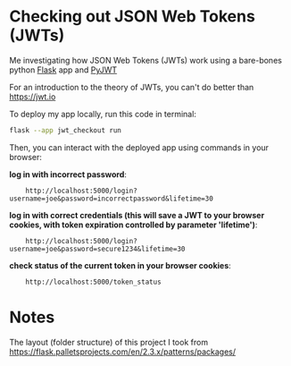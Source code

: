 # Checking out JSON Web Tokens (JWTs)

Me investigating how JSON Web Tokens (JWTs) work using a bare-bones python [Flask](https://github.com/pallets/flask) app and [PyJWT](https://github.com/jpadilla/pyjwt)

For an introduction to the theory of JWTs, you can't do better than https://jwt.io

To deploy my app locally, run this code in terminal:

```bash
flask --app jwt_checkout run
```

Then, you can interact with the deployed app using commands in your browser:

**log in with incorrect password**:
    
        http://localhost:5000/login?username=joe&password=incorrectpassword&lifetime=30

**log in with correct credentials (this will save a JWT to your browser cookies, with token expiration controlled by parameter 'lifetime')**:
    
        http://localhost:5000/login?username=joe&password=secure1234&lifetime=30

**check status of the current token in your browser cookies**:
    
        http://localhost:5000/token_status

# Notes 

The layout (folder structure) of this project I took from https://flask.palletsprojects.com/en/2.3.x/patterns/packages/